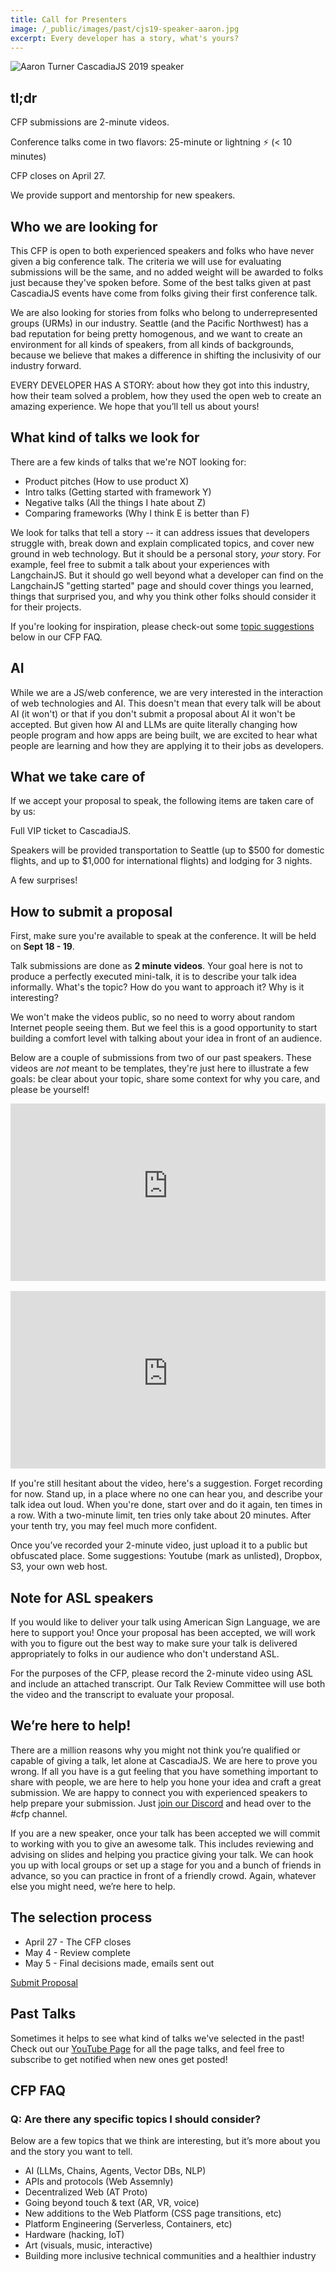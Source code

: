 ```yaml
---
title: Call for Presenters
image: /_public/images/past/cjs19-speaker-aaron.jpg
excerpt: Every developer has a story, what's yours?
---
```


![Aaron Turner CascadiaJS 2019 speaker](/_public/images/past/cjs19-speaker-aaron.jpg)

## tl;dr

<i class="fas fa-inbox-in"></i> CFP submissions are 2-minute videos.

<i class="fas fa-clock"></i> Conference talks come in two flavors: 25-minute or lightning ⚡️ (< 10 minutes)

<i class="fas fa-calendar-alt"></i> CFP closes on <span class="highlight warning">April 27</span>.

<i class="fas fa-hand-heart"></i> We provide support and mentorship for new speakers.

## Who we are looking for

This CFP is open to both experienced speakers and folks who have never given a big conference talk. The criteria we will use for evaluating submissions will be the same, and no added weight will be awarded to folks just because they've spoken before. Some of the best talks given at past CascadiaJS events have come from folks giving their first conference talk.

We are also looking for stories from folks who belong to underrepresented groups (URMs) in our industry. Seattle (and the Pacific Northwest) has a bad reputation for being pretty homogenous, and we want to create an environment for all kinds of speakers, from all kinds of backgrounds, because we believe that makes a difference in shifting the inclusivity of our industry forward.

EVERY DEVELOPER HAS A STORY: about how they got into this industry, how their team solved a problem, how they used the open web to create an amazing experience. We hope that you’ll tell us about yours!

## What kind of talks we look for

There are a few kinds of talks that we're NOT looking for:

- Product pitches (How to use product X)
- Intro talks (Getting started with framework Y)
- Negative talks (All the things I hate about Z)
- Comparing frameworks (Why I think E is better than F)

We look for talks that tell a story -- it can address issues that developers struggle with, break down and explain complicated topics, and cover new ground in web technology. But it should be a personal story, _your_ story. For example, feel free to submit a talk about your experiences with LangchainJS. But it should go well beyond what a developer can find on the LangchainJS "getting started" page and should cover things you learned, things that surprised you, and why you think other folks should consider it for their projects.

If you're looking for inspiration, please check-out some [topic suggestions](#cfp-faq) below in our CFP FAQ.

## AI

While we are a JS/web conference, we are very interested in the interaction of web technologies and AI. This doesn't mean that every talk will be about AI (it won't) or that if you don't submit a proposal about AI it won't be accepted. But given how AI and LLMs are quite literally changing how people program and how apps are being built, we are excited to hear what people are learning and how they are applying it to their jobs as developers.

## What we take care of

If we accept your proposal to speak, the following items are taken care of by us:

<i class="fas fa-ticket-alt"></i> Full VIP ticket to CascadiaJS.

<i class="fas fa-globe"></i> Speakers will be provided transportation to Seattle (up to $500 for domestic flights, and up to $1,000 for international flights) and lodging for 3 nights.

<i class="fas fa-gifts"></i> A few surprises!

## How to submit a proposal

First, make sure you're available to speak at the conference. It will be held on **Sept 18 - 19**.

Talk submissions are done as **2 minute videos**. Your goal here is not to produce a perfectly executed mini-talk, it is to describe your talk idea informally. What's the topic? How do you want to approach it? Why is it interesting?

We won't make the videos public, so no need to worry about random Internet people seeing them. But we feel this is a good opportunity to start building a comfort level with talking about your idea in front of an audience.

Below are a couple of submissions from two of our past speakers. These videos are _not_ meant to be templates, they're just here to illustrate a few goals: be clear about your topic, share some context for why you care, and please be yourself!

<div style="position: relative; padding-top: 56.25%;margin-bottom:16px">
  <iframe
    src="https://customer-err733fa36e0jnfx.cloudflarestream.com/114c53916ec3a5f8e3f12786dc8dbba3/iframe?poster=https%3A%2F%2Fcustomer-err733fa36e0jnfx.cloudflarestream.com%2F114c53916ec3a5f8e3f12786dc8dbba3%2Fthumbnails%2Fthumbnail.jpg%3Ftime%3D%26height%3D600"
    style="border: none; position: absolute; top: 0; left: 0; height: 100%; width: 100%;"
    allow="accelerometer; gyroscope; autoplay; encrypted-media; picture-in-picture;"
    allowfullscreen="true"
  ></iframe>
</div>

<div style="position: relative; padding-top: 56.25%;margin-bottom:16px">
  <iframe
    src="https://customer-err733fa36e0jnfx.cloudflarestream.com/056c2aa2b96a40efb1b479aa510b9736/iframe?poster=https%3A%2F%2Fcustomer-err733fa36e0jnfx.cloudflarestream.com%2F056c2aa2b96a40efb1b479aa510b9736%2Fthumbnails%2Fthumbnail.jpg%3Ftime%3D%26height%3D600"
    style="border: none; position: absolute; top: 0; left: 0; height: 100%; width: 100%;"
    allow="accelerometer; gyroscope; autoplay; encrypted-media; picture-in-picture;"
    allowfullscreen="true"
  ></iframe>
</div>

If you're still hesitant about the video, here's a suggestion. Forget recording for now. Stand up, in a place where no one can hear you, and describe your talk idea out loud. When you're done, start over and do it again, ten times in a row. With a two-minute limit, ten tries only take about 20 minutes. After your tenth try, you may feel much more confident.

Once you’ve recorded your 2-minute video, just upload it to a public but obfuscated place. Some suggestions: Youtube (mark as unlisted), Dropbox, S3, your own web host.

## Note for ASL speakers

If you would like to deliver your talk using American Sign Language, we are here to support you! Once your proposal has been accepted, we will work with you to figure out the best way to make sure your talk is delivered appropriately to folks in our audience who don't understand ASL.

For the purposes of the CFP, please record the 2-minute video using ASL and include an attached transcript. Our Talk Review Committee will use both the video and the transcript to evaluate your proposal.

## We’re here to help!

There are a million reasons why you might not think you’re qualified or capable of giving a talk, let alone at CascadiaJS. We are here to prove you wrong. If all you have is a gut feeling that you have something important to share with people, we are here to help you hone your idea and craft a great submission. We are happy to connect you with experienced speakers to help prepare your submission. Just [join our Discord](https://discord.gg/cascadiajs) and head over to the #cfp channel.

If you are a new speaker, once your talk has been accepted we will commit to working with you to give an awesome talk. This includes reviewing and advising on slides and helping you practice giving your talk. We can hook you up with local groups or set up a stage for you and a bunch of friends in advance, so you can practice in front of a friendly crowd. Again, whatever else you might need, we’re here to help.

## The selection process

- April 27 - The CFP closes
- May 4 - Review complete
- May 5 - Final decisions made, emails sent out

<div class="cta"><a target="_blank" href="https://airtable.com/app4aehCXEydAuxKX/shrmsz59oMh0VscDv">Submit Proposal</a></div>

## Past Talks

Sometimes it helps to see what kind of talks we've selected in the past! Check out our <a target="_blank" href="https://www.youtube.com/@cascadiajs/playlists">YouTube Page</a> for all the page talks, and feel free to subscribe to get notified when new ones get posted!

## CFP FAQ

### Q: Are there any specific topics I should consider?

Below are a few topics that we think are interesting, but it’s more about you and the story you want to tell.

- AI (LLMs, Chains, Agents, Vector DBs, NLP)
- APIs and protocols (Web Assemnly)
- Decentralized Web (AT Proto)
- Going beyond touch & text (AR, VR, voice)
- New additions to the Web Platform (CSS page transitions, etc)
- Platform Engineering (Serverless, Containers, etc)
- Hardware (hacking, IoT)
- Art (visuals, music, interactive)
- Building more inclusive technical communities and a healthier industry
